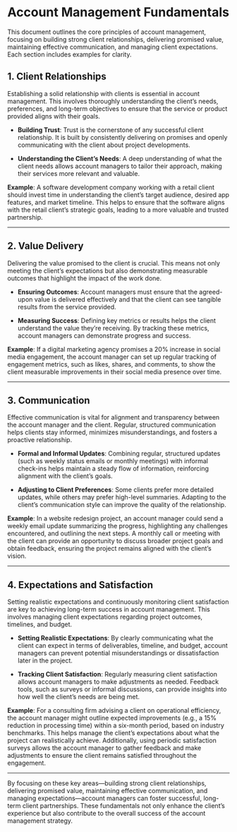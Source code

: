 # Account Management Fundamentals

This document outlines the core principles of account management, focusing on building strong client relationships, delivering promised value, maintaining effective communication, and managing client expectations. Each section includes examples for clarity.

## 1. Client Relationships
Establishing a solid relationship with clients is essential in account management. This involves thoroughly understanding the client’s needs, preferences, and long-term objectives to ensure that the service or product provided aligns with their goals.

- **Building Trust**: Trust is the cornerstone of any successful client relationship. It is built by consistently delivering on promises and openly communicating with the client about project developments.

- **Understanding the Client’s Needs**: A deep understanding of what the client needs allows account managers to tailor their approach, making their services more relevant and valuable.

**Example**: A software development company working with a retail client should invest time in understanding the client’s target audience, desired app features, and market timeline. This helps to ensure that the software aligns with the retail client’s strategic goals, leading to a more valuable and trusted partnership.

---

## 2. Value Delivery
Delivering the value promised to the client is crucial. This means not only meeting the client’s expectations but also demonstrating measurable outcomes that highlight the impact of the work done.

- **Ensuring Outcomes**: Account managers must ensure that the agreed-upon value is delivered effectively and that the client can see tangible results from the service provided.

- **Measuring Success**: Defining key metrics or results helps the client understand the value they’re receiving. By tracking these metrics, account managers can demonstrate progress and success.

**Example**: If a digital marketing agency promises a 20% increase in social media engagement, the account manager can set up regular tracking of engagement metrics, such as likes, shares, and comments, to show the client measurable improvements in their social media presence over time.

---

## 3. Communication
Effective communication is vital for alignment and transparency between the account manager and the client. Regular, structured communication helps clients stay informed, minimizes misunderstandings, and fosters a proactive relationship.

- **Formal and Informal Updates**: Combining regular, structured updates (such as weekly status emails or monthly meetings) with informal check-ins helps maintain a steady flow of information, reinforcing alignment with the client’s goals.

- **Adjusting to Client Preferences**: Some clients prefer more detailed updates, while others may prefer high-level summaries. Adapting to the client’s communication style can improve the quality of the relationship.

**Example**: In a website redesign project, an account manager could send a weekly email update summarizing the progress, highlighting any challenges encountered, and outlining the next steps. A monthly call or meeting with the client can provide an opportunity to discuss broader project goals and obtain feedback, ensuring the project remains aligned with the client’s vision.

---

## 4. Expectations and Satisfaction
Setting realistic expectations and continuously monitoring client satisfaction are key to achieving long-term success in account management. This involves managing client expectations regarding project outcomes, timelines, and budget.

- **Setting Realistic Expectations**: By clearly communicating what the client can expect in terms of deliverables, timeline, and budget, account managers can prevent potential misunderstandings or dissatisfaction later in the project.

- **Tracking Client Satisfaction**: Regularly measuring client satisfaction allows account managers to make adjustments as needed. Feedback tools, such as surveys or informal discussions, can provide insights into how well the client’s needs are being met.

**Example**: For a consulting firm advising a client on operational efficiency, the account manager might outline expected improvements (e.g., a 15% reduction in processing time) within a six-month period, based on industry benchmarks. This helps manage the client’s expectations about what the project can realistically achieve. Additionally, using periodic satisfaction surveys allows the account manager to gather feedback and make adjustments to ensure the client remains satisfied throughout the engagement.

---

By focusing on these key areas—building strong client relationships, delivering promised value, maintaining effective communication, and managing expectations—account managers can foster successful, long-term client partnerships. These fundamentals not only enhance the client’s experience but also contribute to the overall success of the account management strategy.
